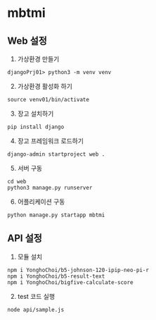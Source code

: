 # mbtmi

## Web 설정

1. 가상환경 만들기
```buildoutcfg
djangoPrj01> python3 -m venv venv
```

2. 가상환경 활성화 하기
```buildoutcfg
source venv01/bin/activate
```

3. 장고 설치하기
```buildoutcfg
pip install django
```

4. 장고 프레임워크 로드하기

```buildoutcfg
django-admin startproject web .
```

5. 서버 구동
```buildoutcfg
cd web
python3 manage.py runserver
```

6. 어플리케이션 구동
```buildoutcfg
python manage.py startapp mbtmi
```

## API 설정

1. 모듈 설치
```
npm i YonghoChoi/b5-johnson-120-ipip-neo-pi-r
npm i YonghoChoi/b5-result-text
npm i YonghoChoi/bigfive-calculate-score
```

2. test 코드 실행
```
node api/sample.js
```